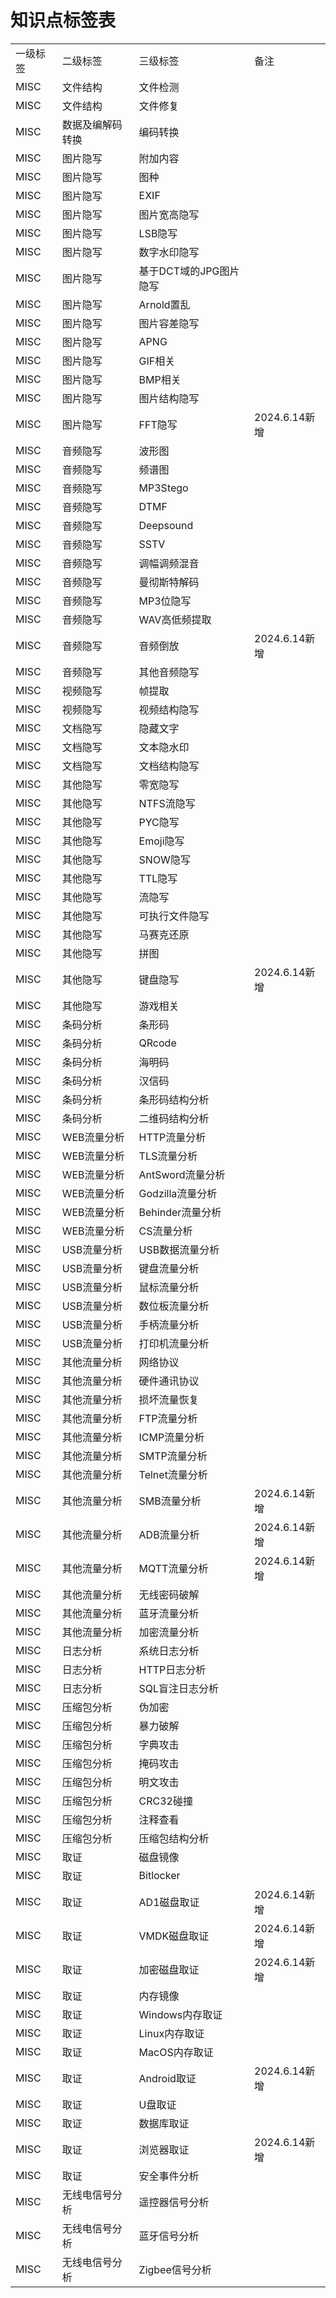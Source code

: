 # 知识点标签表
|     |     |     |     |
| --- | --- | --- | --- |
| 一级标签 | 二级标签 | 三级标签 | 备注  |
| MISC | 文件结构 | 文件检测 |     |
| MISC | 文件结构 | 文件修复 |     |
| MISC | 数据及编解码转换 | 编码转换 |     |
| MISC | 图片隐写 | 附加内容 |     |
| MISC | 图片隐写 | 图种  |     |
| MISC | 图片隐写 | EXIF |     |
| MISC | 图片隐写 | 图片宽高隐写 |     |
| MISC | 图片隐写 | LSB隐写 |     |
| MISC | 图片隐写 | 数字水印隐写 |     |
| MISC | 图片隐写 | 基于DCT域的JPG图片隐写 |     |
| MISC | 图片隐写 | Arnold置乱 |     |
| MISC | 图片隐写 | 图片容差隐写 |     |
| MISC | 图片隐写 | APNG |     |
| MISC | 图片隐写 | GIF相关 |     |
| MISC | 图片隐写 | BMP相关 |     |
| MISC | 图片隐写 | 图片结构隐写 |     |
| MISC | 图片隐写 | FFT隐写 | 2024.6.14新增 |
| MISC | 音频隐写 | 波形图 |     |
| MISC | 音频隐写 | 频谱图 |     |
| MISC | 音频隐写 | MP3Stego |     |
| MISC | 音频隐写 | DTMF |     |
| MISC | 音频隐写 | Deepsound |     |
| MISC | 音频隐写 | SSTV |     |
| MISC | 音频隐写 | 调幅调频混音 |     |
| MISC | 音频隐写 | 曼彻斯特解码 |     |
| MISC | 音频隐写 | MP3位隐写 |     |
| MISC | 音频隐写 | WAV高低频提取 |     |
| MISC | 音频隐写 | 音频倒放 | 2024.6.14新增 |
| MISC | 音频隐写 | 其他音频隐写 |     |
| MISC | 视频隐写 | 帧提取 |     |
| MISC | 视频隐写 | 视频结构隐写 |     |
| MISC | 文档隐写 | 隐藏文字 |     |
| MISC | 文档隐写 | 文本隐水印 |     |
| MISC | 文档隐写 | 文档结构隐写 |     |
| MISC | 其他隐写 | 零宽隐写 |     |
| MISC | 其他隐写 | NTFS流隐写 |     |
| MISC | 其他隐写 | PYC隐写 |     |
| MISC | 其他隐写 | Emoji隐写 |     |
| MISC | 其他隐写 | SNOW隐写 |     |
| MISC | 其他隐写 | TTL隐写 |     |
| MISC | 其他隐写 | 流隐写 |     |
| MISC | 其他隐写 | 可执行文件隐写 |     |
| MISC | 其他隐写 | 马赛克还原 |     |
| MISC | 其他隐写 | 拼图  |     |
| MISC | 其他隐写 | 键盘隐写 | 2024.6.14新增 |
| MISC | 其他隐写 | 游戏相关 |     |
| MISC | 条码分析 | 条形码 |     |
| MISC | 条码分析 | QRcode |     |
| MISC | 条码分析 | 海明码 |     |
| MISC | 条码分析 | 汉信码 |     |
| MISC | 条码分析 | 条形码结构分析 |     |
| MISC | 条码分析 | 二维码结构分析 |     |
| MISC | WEB流量分析 | HTTP流量分析 |     |
| MISC | WEB流量分析 | TLS流量分析 |     |
| MISC | WEB流量分析 | AntSword流量分析 |     |
| MISC | WEB流量分析 | Godzilla流量分析 |     |
| MISC | WEB流量分析 | Behinder流量分析 |     |
| MISC | WEB流量分析 | CS流量分析 |     |
| MISC | USB流量分析 | USB数据流量分析 |     |
| MISC | USB流量分析 | 键盘流量分析 |     |
| MISC | USB流量分析 | 鼠标流量分析 |     |
| MISC | USB流量分析 | 数位板流量分析 |     |
| MISC | USB流量分析 | 手柄流量分析 |     |
| MISC | USB流量分析 | 打印机流量分析 |     |
| MISC | 其他流量分析 | 网络协议 |     |
| MISC | 其他流量分析 | 硬件通讯协议 |     |
| MISC | 其他流量分析 | 损坏流量恢复 |     |
| MISC | 其他流量分析 | FTP流量分析 |     |
| MISC | 其他流量分析 | ICMP流量分析 |     |
| MISC | 其他流量分析 | SMTP流量分析 |     |
| MISC | 其他流量分析 | Telnet流量分析 |     |
| MISC | 其他流量分析 | SMB流量分析 | 2024.6.14新增 |
| MISC | 其他流量分析 | ADB流量分析 | 2024.6.14新增 |
| MISC | 其他流量分析 | MQTT流量分析 | 2024.6.14新增 |
| MISC | 其他流量分析 | 无线密码破解 |     |
| MISC | 其他流量分析 | 蓝牙流量分析 |     |
| MISC | 其他流量分析 | 加密流量分析 |     |
| MISC | 日志分析 | 系统日志分析 |     |
| MISC | 日志分析 | HTTP日志分析 |     |
| MISC | 日志分析 | SQL盲注日志分析 |     |
| MISC | 压缩包分析 | 伪加密 |     |
| MISC | 压缩包分析 | 暴力破解 |     |
| MISC | 压缩包分析 | 字典攻击 |     |
| MISC | 压缩包分析 | 掩码攻击 |     |
| MISC | 压缩包分析 | 明文攻击 |     |
| MISC | 压缩包分析 | CRC32碰撞 |     |
| MISC | 压缩包分析 | 注释查看 |     |
| MISC | 压缩包分析 | 压缩包结构分析 |     |
| MISC | 取证  | 磁盘镜像 |     |
| MISC | 取证  | Bitlocker |     |
| MISC | 取证  | AD1磁盘取证 | 2024.6.14新增 |
| MISC | 取证  | VMDK磁盘取证 | 2024.6.14新增 |
| MISC | 取证  | 加密磁盘取证 | 2024.6.14新增 |
| MISC | 取证  | 内存镜像 |     |
| MISC | 取证  | Windows内存取证 |     |
| MISC | 取证  | Linux内存取证 |     |
| MISC | 取证  | MacOS内存取证 |     |
| MISC | 取证  | Android取证 | 2024.6.14新增 |
| MISC | 取证  | U盘取证 |     |
| MISC | 取证  | 数据库取证 |     |
| MISC | 取证  | 浏览器取证 | 2024.6.14新增 |
| MISC | 取证  | 安全事件分析 |     |
| MISC | 无线电信号分析 | 遥控器信号分析 |     |
| MISC | 无线电信号分析 | 蓝牙信号分析 |     |
| MISC | 无线电信号分析 | Zigbee信号分析 |     |